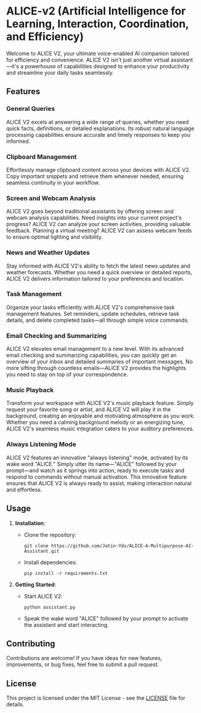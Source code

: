 # ALICE-v2 (Artificial Intelligence for Learning, Interaction, Coordination, and Efficiency)

Welcome to ALICE V2, your ultimate voice-enabled AI companion tailored for efficiency and convenience. ALICE V2 isn't just another virtual assistant—it's a powerhouse of capabilities designed to enhance your productivity and streamline your daily tasks seamlessly.

## Features

### General Queries
ALICE V2 excels at answering a wide range of queries, whether you need quick facts, definitions, or detailed explanations. Its robust natural language processing capabilities ensure accurate and timely responses to keep you informed.

### Clipboard Management
Effortlessly manage clipboard content across your devices with ALICE V2. Copy important snippets and retrieve them whenever needed, ensuring seamless continuity in your workflow.

### Screen and Webcam Analysis
ALICE V2 goes beyond traditional assistants by offering screen and webcam analysis capabilities. Need insights into your current project's progress? ALICE V2 can analyze your screen activities, providing valuable feedback. Planning a virtual meeting? ALICE V2 can assess webcam feeds to ensure optimal lighting and visibility.

### News and Weather Updates
Stay informed with ALICE V2's ability to fetch the latest news updates and weather forecasts. Whether you need a quick overview or detailed reports, ALICE V2 delivers information tailored to your preferences and location.

### Task Management
Organize your tasks efficiently with ALICE V2's comprehensive task management features. Set reminders, update schedules, retrieve task details, and delete completed tasks—all through simple voice commands.

### Email Checking and Summarizing
ALICE V2 elevates email management to a new level. With its advanced email checking and summarizing capabilities, you can quickly get an overview of your inbox and detailed summaries of important messages. No more sifting through countless emails—ALICE V2 provides the highlights you need to stay on top of your correspondence.

### Music Playback
Transform your workspace with ALICE V2's music playback feature. Simply request your favorite song or artist, and ALICE V2 will play it in the background, creating an enjoyable and motivating atmosphere as you work. Whether you need a calming background melody or an energizing tune, ALICE V2's seamless music integration caters to your auditory preferences.

### Always Listening Mode
ALICE V2 features an innovative "always listening" mode, activated by its wake word "ALICE." Simply utter its name—"ALICE" followed by your prompt—and watch as it springs into action, ready to execute tasks and respond to commands without manual activation. This innovative feature ensures that ALICE V2 is always ready to assist, making interaction natural and effortless.

## Usage

1. **Installation**:
   - Clone the repository:
     ```
     git clone https://github.com/Jatin-Ydv/ALICE-A-Multipurpose-AI-Assistant.git
     ```
   - Install dependencies:
     ```
     pip install -r requirements.txt
     ```

2. **Getting Started**:
   - Start ALICE V2:
     ```
     python assistant.py
     ```
   - Speak the wake word "ALICE" followed by your prompt to activate the assistant and start interacting.

## Contributing

Contributions are welcome! If you have ideas for new features, improvements, or bug fixes, feel free to submit a pull request.

## License

This project is licensed under the MIT License - see the [LICENSE](LICENSE) file for details.
